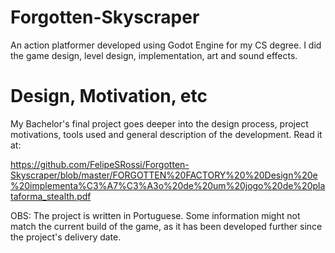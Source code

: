 # Forgotten-Skyscraper
An action platformer developed using Godot Engine for my CS degree. I did the game design, level design, implementation, art and sound effects.

# Design, Motivation, etc
My Bachelor's final project goes deeper into the design process, project motivations, tools used and general description of the development. Read it at:

https://github.com/FelipeSRossi/Forgotten-Skyscraper/blob/master/FORGOTTEN%20FACTORY%20%20Design%20e%20implementa%C3%A7%C3%A3o%20de%20um%20jogo%20de%20plataforma_stealth.pdf

OBS: The project is written in Portuguese. Some information might not match the current build of the game, as it has been developed further since the project's delivery date.


